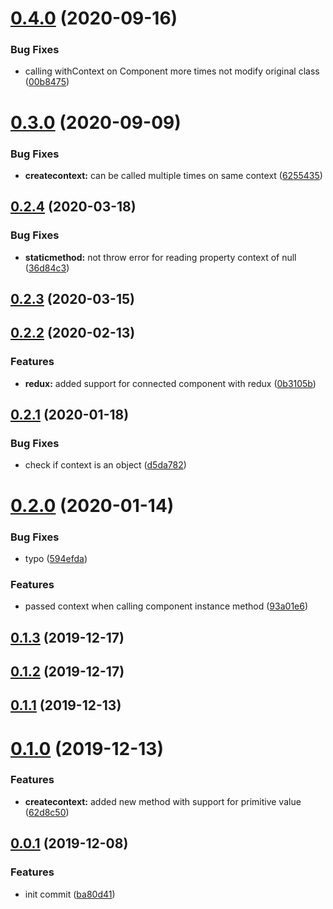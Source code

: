 # [0.4.0](https://github.com/mjancarik/shallow-with-context/compare/v0.3.0...v0.4.0) (2020-09-16)


### Bug Fixes

* calling withContext on Component more times not modify original class ([00b8475](https://github.com/mjancarik/shallow-with-context/commit/00b847570a9f631341f84e54a328a110ce05bd11))



# [0.3.0](https://github.com/mjancarik/shallow-with-context/compare/0.2.4...v0.3.0) (2020-09-09)


### Bug Fixes

* **createcontext:** can be called multiple times on same context ([6255435](https://github.com/mjancarik/shallow-with-context/commit/6255435568c1325601644a97ac07f22f3d62604b))



## [0.2.4](https://github.com/mjancarik/shallow-with-context/compare/0.2.3...0.2.4) (2020-03-18)


### Bug Fixes

* **staticmethod:** not throw error for reading property context of null ([36d84c3](https://github.com/mjancarik/shallow-with-context/commit/36d84c3eb51b43ec5fc21e310219b72be05a3be8))



## [0.2.3](https://github.com/mjancarik/shallow-with-context/compare/0.2.2...0.2.3) (2020-03-15)



## [0.2.2](https://github.com/mjancarik/shallow-with-context/compare/0.2.1...0.2.2) (2020-02-13)


### Features

* **redux:** added support for connected component with redux ([0b3105b](https://github.com/mjancarik/shallow-with-context/commit/0b3105bb0a88463cdaa79861d42c754b0135ff1b))



## [0.2.1](https://github.com/mjancarik/shallow-with-context/compare/0.2.0...0.2.1) (2020-01-18)


### Bug Fixes

* check if context is an object ([d5da782](https://github.com/mjancarik/shallow-with-context/commit/d5da78258f28e1aebd37f5757e088b6d5cb735dc))



# [0.2.0](https://github.com/mjancarik/shallow-with-context/compare/0.1.3...0.2.0) (2020-01-14)


### Bug Fixes

* typo ([594efda](https://github.com/mjancarik/shallow-with-context/commit/594efdadf6b166e556861bc9c506c069043c15ff))


### Features

* passed context when calling component instance method ([93a01e6](https://github.com/mjancarik/shallow-with-context/commit/93a01e67f2663cdc573ae3414e76bf4f75f0bd62))



## [0.1.3](https://github.com/mjancarik/shallow-with-context/compare/0.1.2...0.1.3) (2019-12-17)



## [0.1.2](https://github.com/mjancarik/shallow-with-context/compare/0.1.1...0.1.2) (2019-12-17)



## [0.1.1](https://github.com/mjancarik/shallow-with-context/compare/0.1.0...0.1.1) (2019-12-13)



# [0.1.0](https://github.com/mjancarik/shallow-with-context/compare/0.0.1...0.1.0) (2019-12-13)


### Features

* **createcontext:** added new method with support for primitive value ([62d8c50](https://github.com/mjancarik/shallow-with-context/commit/62d8c506f1480cc3a9a874cd06326949d6505a64))



## [0.0.1](https://github.com/mjancarik/shallow-with-context/compare/ba80d41449a2d537abf7cfefad6af9375a651525...0.0.1) (2019-12-08)


### Features

* init commit ([ba80d41](https://github.com/mjancarik/shallow-with-context/commit/ba80d41449a2d537abf7cfefad6af9375a651525))




